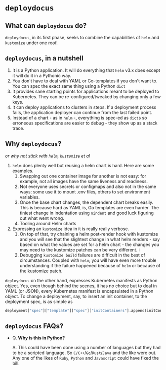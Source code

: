 # `deploydocus`

## What can `deploydocus` do?

`deploydocus`, in its first phase, seeks to combine the capabilities of `helm` and `kustomize` under one roof.

## `deploydocus`, in a nutshell

1. It is a Python application. It will do everything that `helm` v3.x does except it will do it in a Pythonic way.
2. You don't have to deal with YAML or Go-templates if you don't want to. You can spec the exact same thing using
a Python `dict`
3. It provides sane starting points for applications meant to be deployed to Kubernetes. They can be
   re-configured/tweaked by changing only a few keys.
4. It can deploy applications to clusters in steps. If a deployment process fails, the application deployer can
continue from the last failed point.
5. Instead of a chart - as in `helm` -, everything is spec-ed as `dict`s so erroneous specifications
are easier to debug - they show up as a stack trace.

## Why `deploydocus`?

_or why not stick with `helm`, `kustomize` et al_

1. `helm` does plenty well but reusing a helm chart is hard. Here are some examples.
   1. Swapping out one container image for another is not easy: for example,
       not all images have the same liveness and readiness.
   2. Not everyone uses secrets or configmaps and also not in the same ways: some use it to mount .env files,
      others to set environment variables.
   3. Once the base chart changes, the dependent chart breaks easily. This is because hard as YAML is, Go templates are
      even harder. The tiniest change in indentation using `nindent` and good luck figuring out what went wrong.
   4. Tooling around Helm charts
2. Expressing an `kustomize` idea in it is really really verbose.
   1. On top of that, try chaining a helm post-render hook with kustomize and you will see that the slightest change in what helm renders - say based on what the values are set for a helm chart - the changes you may need to the kustomize patches can be very different. i
   2. Debugging `kustomize build` failures are difficult in the best of circumstances. Coupled with `helm`, you will have even more trouble understanding if the failure happened because of `helm` or because of the kustomize patch.

`deploydocus` on the other hand, expresses Kubernetes manifests as Python object. Yes, even though behind the scenes, it has no choice but to deal in YAML (or JSON), every Kubernetes manifest is encapsulated in a Python object. 
To change a deployment, say, to insert an init container, to the deployment spec, is as simple as

```python
deployment["spec"]["template"]["spec"]["initContainers"].append(initContainersList)
```

## `deploydocus` FAQs?

- Q. **Why is this in Python?**

  A. This could have been done using a number of languages but they had to be a scripted language. So `C/C++`/`Go`/`Rust`/`Java` and the like were out. Any one of the likes of `Ruby`, `Python` and `Javascript` could have fixed the bill.

